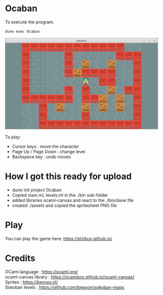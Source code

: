 # Ocaban

To execute the program:  

```
dune exec Ocaban
```

![Alt text](/assets/sokoban_screenshot.png "Sokoban screenshot")

To play:

* Cursor keys : move the character
* Page Up / Page Down : change level
* Backspace key : undo moves

# How I got this ready for upload

* dune init project Ocaban
* Copied main.ml, levels.ml in the ./bin sub-folder
* added libraries ocaml-canvas and react to the ./bin/dune file
* created ./assets and copied the spritesheet PNG file

# Play

You can play the game here: https://elzibus.github.io/

# Credits

OCaml language : https://ocaml.org/  
ocaml-canvas library : https://ocamlpro.github.io/ocaml-canvas/  
Sprites : https://kenney.nl/  
Sokoban levels : https://github.com/begoon/sokoban-maps  
